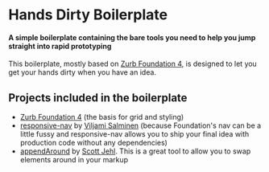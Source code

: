 # Hands Dirty Boilerplate

#### A simple boilerplate containing the bare tools you need to help you jump straight into rapid prototyping
This boilerplate, mostly based on [Zurb Foundation 4](http://foundation.zurb.com/), is designed to let you get your hands dirty when you have an idea. 

## Projects included in the boilerplate
* [Zurb Foundation 4](http://foundation.zurb.com/) (the basis for grid and styling)
* [responsive-nav](http://responsive-nav.com) by [Viljami Salminen](http://viljamis.com) (because Foundation's nav can be a little fussy and responsive-nav allows you to ship your final idea with production code without any dependencies)
* [appendAround](http://https://github.com/filamentgroup/AppendAround) by [Scott Jehl](http://scottjehl.com/). This is a great tool to allow you to swap elements around in your markup 
